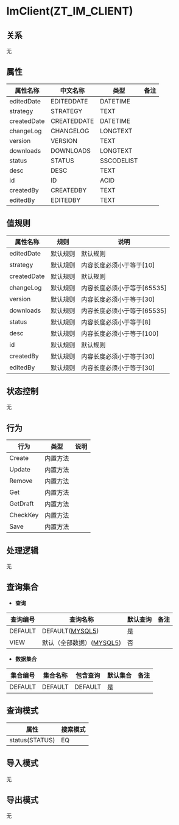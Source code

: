 # ImClient(ZT_IM_CLIENT)

  

## 关系
无

## 属性

| 属性名称        |    中文名称    | 类型     |  备注  |
| --------   |------------| -----   |  -------- | 
|editedDate|EDITEDDATE|DATETIME|&nbsp;|
|strategy|STRATEGY|TEXT|&nbsp;|
|createdDate|CREATEDDATE|DATETIME|&nbsp;|
|changeLog|CHANGELOG|LONGTEXT|&nbsp;|
|version|VERSION|TEXT|&nbsp;|
|downloads|DOWNLOADS|LONGTEXT|&nbsp;|
|status|STATUS|SSCODELIST|&nbsp;|
|desc|DESC|TEXT|&nbsp;|
|id|ID|ACID|&nbsp;|
|createdBy|CREATEDBY|TEXT|&nbsp;|
|editedBy|EDITEDBY|TEXT|&nbsp;|

## 值规则
| 属性名称    | 规则    |  说明  |
| --------   |------------| ----- | 
|editedDate|默认规则|默认规则|
|strategy|默认规则|内容长度必须小于等于[10]|
|createdDate|默认规则|默认规则|
|changeLog|默认规则|内容长度必须小于等于[65535]|
|version|默认规则|内容长度必须小于等于[30]|
|downloads|默认规则|内容长度必须小于等于[65535]|
|status|默认规则|内容长度必须小于等于[8]|
|desc|默认规则|内容长度必须小于等于[100]|
|id|默认规则|默认规则|
|createdBy|默认规则|内容长度必须小于等于[30]|
|editedBy|默认规则|内容长度必须小于等于[30]|

## 状态控制

无


## 行为
| 行为    | 类型    |  说明  |
| --------   |------------| ----- | 
|Create|内置方法|&nbsp;|
|Update|内置方法|&nbsp;|
|Remove|内置方法|&nbsp;|
|Get|内置方法|&nbsp;|
|GetDraft|内置方法|&nbsp;|
|CheckKey|内置方法|&nbsp;|
|Save|内置方法|&nbsp;|

## 处理逻辑
无

## 查询集合

* **查询**

| 查询编号 | 查询名称       | 默认查询 |   备注|
| --------  | --------   | --------   | ----- |
|DEFAULT|DEFAULT([MYSQL5](../../appendix/query_MYSQL5.md#ImClient_Default))|是|&nbsp;|
|VIEW|默认（全部数据）([MYSQL5](../../appendix/query_MYSQL5.md#ImClient_View))|否|&nbsp;|

* **数据集合**

| 集合编号 | 集合名称   |  包含查询  | 默认集合 |   备注|
| --------  | --------   | -------- | --------   | ----- |
|DEFAULT|DEFAULT|DEFAULT|是|&nbsp;|

## 查询模式
| 属性      |    搜索模式     |
| --------   |------------|
|status(STATUS)|EQ|

## 导入模式
无


## 导出模式
无
